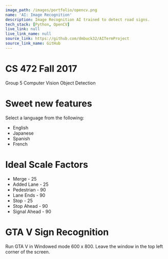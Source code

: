 ```yaml
---
image_path: /images/portfolio/opencv.png
name: 'AI: Image Recognition'
description: Image Recognition AI trained to detect road signs.
tech_stack: [Python, OpenCV]
live_link: null
live_link_name: null
source_link: https://github.com/dmbuck32/AITermProject
source_link_name: GitHub
---
```


# CS 472 Fall 2017
Group 5
Computer Vision Object Detection

# Sweet new features
Select a language from the following:
* English
* Japanese
* Spanish
* French

# Ideal Scale Factors
* Merge - 25
* Added Lane - 25
* Pedestrian - 90
* Lane Ends - 90
* Stop - 25
* Stop Ahead - 90
* Signal Ahead - 90

# GTA V Sign Recognition
Run GTA V in Windowed mode 600 x 800. Leave the window in the top left corner of the screen.